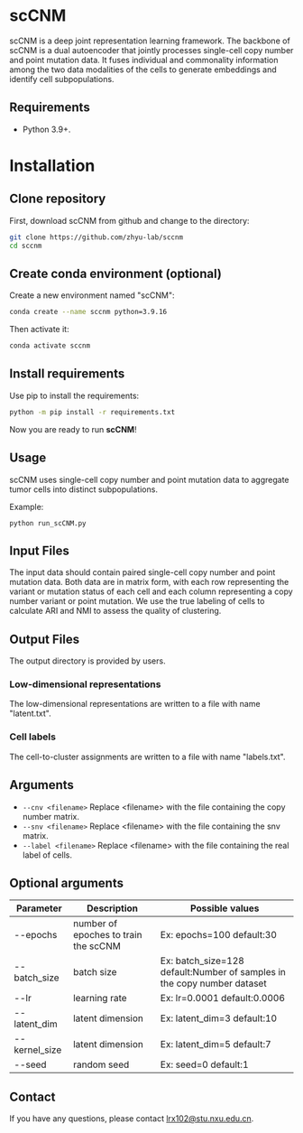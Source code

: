 # scCNM

scCNM is a deep joint representation learning framework. The backbone of scCNM is a dual autoencoder that jointly processes single-cell copy number and point mutation data. It fuses individual and commonality information among the two data modalities of the cells to generate embeddings and identify cell subpopulations.



## Requirements

* Python 3.9+.

# Installation
## Clone repository
First, download scCNM from github and change to the directory:
```bash
git clone https://github.com/zhyu-lab/sccnm
cd sccnm
```

## Create conda environment (optional)
Create a new environment named "scCNM":
```bash
conda create --name sccnm python=3.9.16
```

Then activate it:
```bash
conda activate sccnm
```

## Install requirements
Use pip to install the requirements:
```bash
python -m pip install -r requirements.txt
```

Now you are ready to run **scCNM**!

## Usage

scCNM uses single-cell copy number and point mutation data to aggregate tumor cells into distinct subpopulations.

Example:

```
python run_scCNM.py
```

## Input Files

The input data should contain paired single-cell copy number and point mutation data. Both data are in matrix form, with each row representing the variant or mutation status of each cell and each column representing a copy number variant or point mutation. 
We use the true labeling of cells to calculate ARI and NMI to assess the quality of clustering.

## Output Files
The output directory is provided by users.

### Low-dimensional representations

The low-dimensional representations are written to a file with name "latent.txt".

### Cell labels

The cell-to-cluster assignments are written to a file with name "labels.txt".
## Arguments

* `--cnv <filename>` Replace \<filename\> with the file containing the  copy number matrix.
* `--snv <filename>` Replace \<filename\> with the file containing the snv matrix.
* `--label <filename>` Replace \<filename\> with the file containing the real label of cells.


## Optional arguments

Parameter | Description | Possible values
---- | ----- | ------
--epochs | number of epoches to train the scCNM | Ex: epochs=100  default:30
--batch_size | batch size | Ex: batch_size=128  default:Number of samples in the copy number dataset
--lr | learning rate | Ex: lr=0.0001  default:0.0006
--latent_dim | latent dimension | Ex: latent_dim=3  default:10
--kernel_size | latent dimension | Ex: latent_dim=5  default:7
--seed | random seed | Ex: seed=0  default:1


## Contact

If you have any questions, please contact lrx102@stu.nxu.edu.cn.